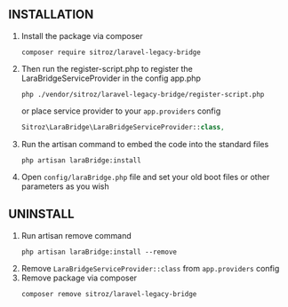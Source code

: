 ## INSTALLATION

1. Install the package via composer
   ```CLI 
   composer require sitroz/laravel-legacy-bridge
   ```
  
2. Then run the register-script.php to register the LaraBridgeServiceProvider in the config app.php
   ```CLI
   php ./vendor/sitroz/laravel-legacy-bridge/register-script.php
   ```
   or place service provider to your `app.providers` config
   ```PHP
   Sitroz\LaraBridge\LaraBridgeServiceProvider::class,
   ```
  
3. Run the artisan command to embed the code into the standard files
   ```CLI
   php artisan laraBridge:install
   ```
   
4. Open `config/laraBridge.php` file and set your old boot files or other parameters as you wish
  
## UNINSTALL

1. Run artisan remove command
    ```CLI
    php artisan laraBridge:install --remove
    ```
2. Remove `LaraBridgeServiceProvider::class` from `app.providers` config
3. Remove package via composer
    ```CLI
    composer remove sitroz/laravel-legacy-bridge
    ```
